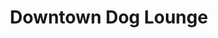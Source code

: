 ---
title: "Downtown Dog Lounge"
url: /seattle/downtown-dog-lounge-mercer-street/
shop: Tiersalon
---